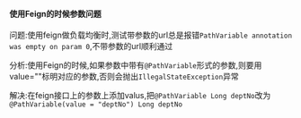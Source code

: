 #### 使用Feign的时候参数问题

问题:使用feign做负载均衡时,测试带参数的url总是报错`PathVariable annotation was empty on param 0`,不带参数的url顺利通过

分析:使用Feign的时候,如果参数中带有`@PathVariable`形式的参数,则要用value=""标明对应的参数,否则会抛出`IllegalStateException`异常

解决:在feign接口上的参数上添加valus,把`@PathVariable Long deptNo`改为`@PathVariable(value = "deptNo") Long deptNo`